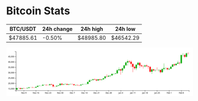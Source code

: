 # Bitcoin Stats

BTC/USDT|24h change|24h high|24h low|
|---|---|---|---|
|$47885.61|-0.50%|$48985.80|$46542.29|

<img src="./chart.svg">
